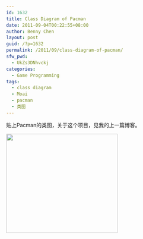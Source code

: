 ```yaml
---
id: 1632
title: Class Diagram of Pacman
date: 2011-09-04T00:22:55+08:00
author: Benny Chen
layout: post
guid: /?p=1632
permalink: /2011/09/class-diagram-of-pacman/
sfw_pwd:
  - UkZs3DNhvckj
categories:
  - Game Programming
tags:
  - class diagram
  - Moai
  - pacman
  - 类图
---
```

贴上Pacman的类图，关于这个项目，见我的上一篇博客。

<a href="/wp-content/uploads/2011/09/Pacman.png" class="highslide-image" onclick="return hs.expand(this);"><img src="/wp-content/uploads/2011/09/Pacman-300x267.png" alt="" title="Pacman Class Diagram" width="300" height="267" class="alignnone size-medium wp-image-1633" srcset="/wp-content/uploads/2011/09/Pacman-300x267.png 300w, /wp-content/uploads/2011/09/Pacman-1024x914.png 1024w" sizes="(max-width: 300px) 100vw, 300px" /></a>